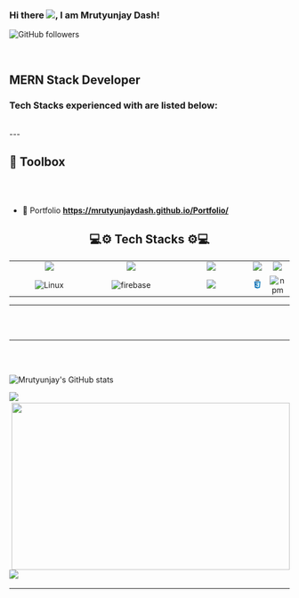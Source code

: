 ### Hi there <img src="https://raw.githubusercontent.com/MartinHeinz/MartinHeinz/master/wave.gif" width="30px">, I am Mrutyunjay Dash!
![GitHub followers](https://img.shields.io/github/followers/mrutyunjaydash?style=social)

<br>

<h2>MERN Stack Developer</h2>
<h3>Tech Stacks experienced with are listed below:</h3>
<br>
---

<h2>🧰 Toolbox</h2>
<br><br>

- 👨‍ Portfolio **https://mrutyunjaydash.github.io/Portfolio/**
<h2 align='center'>💻⚙ Tech Stacks ⚙💻</h2>

<table width="100">
<tr>
    <td align='center' width="190">
        <img src="https://github.com/abranhe/programming-languages-logos/blob/master/src/javascript/javascript.svg" width="80">
    </td>
    <td align='center' width="190">
        <img src="https://user-images.githubusercontent.com/68724228/119315331-5cea3780-bc93-11eb-9bbf-bc2c9f083e00.png" width="60">
    </td>
    <td align='center' width="190">
        <img src="https://git-scm.com/images/logos/downloads/Git-Icon-1788C.png" width="80">
    </td>
    <td align='center'>
        <img src="https://www.vectorlogo.zone/logos/nodejs/nodejs-ar21.svg" >
    </td>
    <td align='center'>
        <img src="https://user-images.githubusercontent.com/68724228/119316381-85266600-bc94-11eb-97ed-3dafb4eb7a43.png" width="80">
    </td>
</tr>
<tr>
    <td align='center'>
        <img src = 'https://cdn.worldvectorlogo.com/logos/linux-tux.svg' alt = 'Linux' height = '80' width = '80'/>
    </td>
    <td align='center'>
        <img src = 'https://cdn.worldvectorlogo.com/logos/firebase-1.svg' alt = 'firebase' height = '80' width = '80'/>
    </td>
    <td align='center'>
        <img src="https://image.flaticon.com/icons/png/512/732/732212.png" width="60">
    </td>
    <td align='center'>
        <img src="https://raw.githubusercontent.com/devicons/devicon/0d6c64dbbf311879f7d563bfc3ccf559f9ed111c/icons/css3/css3-original-wordmark.svg" width="60">
    </td>
    <td align='center'>
        <img src = 'https://cdn.worldvectorlogo.com/logos/npm.svg' alt = 'npm' height = '80' width = '80'/>
    </td>
</tr>
</table>

---

<br><br>

---
<br><br>

![Mrutyunjay's GitHub stats](https://github-readme-stats.vercel.app/api?username=mrutyunjaydash&count_private=true&theme=radical)


</p>
<p align="left">
<img height="300px" src="https://github-readme-stats.vercel.app/api/top-langs/?username=mrutyunjaydash&theme=synthwave">
<img align="right" height="300px" width="500px" src="https://github-readme-streak-stats.herokuapp.com/?user=mrutyunjaydash&theme=synthwave">
</p>
<img src="https://activity-graph.herokuapp.com/graph?username=mrutyunjaydash&bg_color=2B213A&color=E5289E&line=DA5B0B&point=E1E8EB">

---
